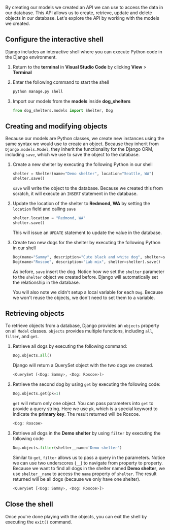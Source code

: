 [1]: https://docs.djangoproject.com/en/3.1/topics/db/queries/ "Django Queries"

By creating our models we created an API we can use to access the data in our database. This API allows us to create, retrieve, update and delete objects in our database. Let's explore the API by working with the models we created.

## Configure the interactive shell

Django includes an interactive shell where you can execute Python code in the Django environment.

1. Return to the **terminal** in **Visual Studio Code** by clicking **View** > **Terminal**
1. Enter the following command to start the shell

    ```bash
    python manage.py shell
    ```

1. Import our models from the **models** inside **dog_shelters**

    ```python
    from dog_shelters.models import Shelter, Dog
    ```

## Creating and modifying objects

Because our models are Python classes, we create new instances using the same syntax we would use to create an object. Because they inherit from `Django.models.Model`, they inherit the functionality for the Django ORM, including `save`, which we use to save the object to the database.

1. Create a new shelter by executing the following Python in our shell

    ```python
    shelter = Shelter(name="Demo shelter", location="Seattle, WA")
    shelter.save()
    ```

    `save` will write the object to the database. Because we created this from scratch, it will execute an `INSERT` statement in the database.

1. Update the location of the shelter to **Redmond, WA** by setting the `location` field and calling `save`

    ```python
    shelter.location = "Redmond, WA"
    shelter.save()
    ```

    This will issue an `UPDATE` statement to update the value in the database.

1. Create two new dogs for the shelter by executing the following Python in our shell

    ```python
    Dog(name="Sammy", description="Cute black and white dog", shelter=shelter).save()
    Dog(name="Roscoe", description="Lab mix", shelter=shelter).save()
    ```

    As before, `save` insert the dog. Notice how we set the `shelter` parameter to the `shelter` object we created before. Django will automatically set the relationship in the database.

    You will also note we didn't setup a local variable for each `Dog`. Because we won't reuse the objects, we don't need to set them to a variable.

## Retrieving objects

To retrieve objects from a database, Django provides an `objects` property on all `Model` classes. `objects` provides multiple functions, including `all`, `filter`, and `get`.

1. Retrieve all dogs by executing the following command:

    ```python
    Dog.objects.all()
    ```

    Django will return a QuerySet object with the two dogs we created.

    ```bash
    <QuerySet [<Dog: Sammy>, <Dog: Roscoe>]>
    ```

1. Retrieve the second dog by using `get` by executing the following code:

    ```python
    Dog.objects.get(pk=1)
    ```

    `get` will return only one object. You can pass parameters into `get` to provide a query string. Here we use `pk`, which is a special keyword to indicate the **primary key**. The result returned will be Roscoe.

    ```bash
    <Dog: Roscoe>
    ```

1. Retrieve all dogs in the **Demo shelter** by using `filter` by executing the following code

    ```python
    Dog.objects.filter(shelter__name='Demo shelter')
    ```

    Similar to `get`, `filter` allows us to pass a query in the parameters. Notice we can use two underscores (`__`) to navigate from property to property. Because we want to find all dogs in the shelter named **Demo shelter**, we use `shelter__name` to access the `name` property of `shelter`. The result returned will be all dogs (because we only have one shelter).

    ```bash
    <QuerySet [<Dog: Sammy>, <Dog: Roscoe>]>
    ```

## Close the shell

Once you're done playing with the objects, you can exit the shell by executing the `exit()` command.
